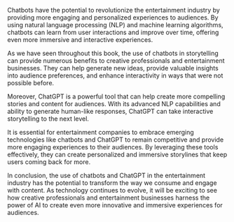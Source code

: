 
Chatbots have the potential to revolutionize the entertainment industry by providing more engaging and personalized experiences to audiences. By using natural language processing (NLP) and machine learning algorithms, chatbots can learn from user interactions and improve over time, offering even more immersive and interactive experiences.

As we have seen throughout this book, the use of chatbots in storytelling can provide numerous benefits to creative professionals and entertainment businesses. They can help generate new ideas, provide valuable insights into audience preferences, and enhance interactivity in ways that were not possible before.

Moreover, ChatGPT is a powerful tool that can help create more compelling stories and content for audiences. With its advanced NLP capabilities and ability to generate human-like responses, ChatGPT can take interactive storytelling to the next level.

It is essential for entertainment companies to embrace emerging technologies like chatbots and ChatGPT to remain competitive and provide more engaging experiences to their audiences. By leveraging these tools effectively, they can create personalized and immersive storylines that keep users coming back for more.

In conclusion, the use of chatbots and ChatGPT in the entertainment industry has the potential to transform the way we consume and engage with content. As technology continues to evolve, it will be exciting to see how creative professionals and entertainment businesses harness the power of AI to create even more innovative and immersive experiences for audiences.
